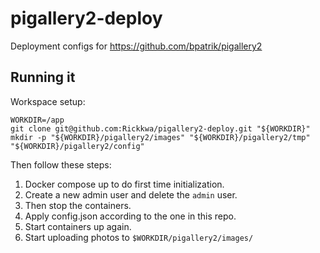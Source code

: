 # pigallery2-deploy
Deployment configs for https://github.com/bpatrik/pigallery2


## Running it

Workspace setup:

```shell
WORKDIR=/app
git clone git@github.com:Rickkwa/pigallery2-deploy.git "${WORKDIR}"
mkdir -p "${WORKDIR}/pigallery2/images" "${WORKDIR}/pigallery2/tmp" "${WORKDIR}/pigallery2/config"
```

Then follow these steps:

1. Docker compose up to do first time initialization.
1. Create a new admin user and delete the `admin` user.
1. Then stop the containers.
1. Apply config.json according to the one in this repo.
1. Start containers up again.
1. Start uploading photos to `$WORKDIR/pigallery2/images/`
